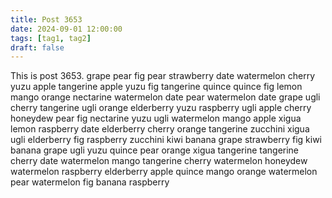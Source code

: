 ```yaml
---
title: Post 3653
date: 2024-09-01 12:00:00
tags: [tag1, tag2]
draft: false
---
```

This is post 3653.
grape
pear
fig
pear
strawberry
date
watermelon
cherry
yuzu
apple
tangerine
apple
yuzu
fig
tangerine
quince
quince
fig
lemon
mango
orange
nectarine
watermelon
date
pear
watermelon
date
grape
ugli
cherry
tangerine
ugli
orange
elderberry
yuzu
raspberry
ugli
apple
cherry
honeydew
pear
fig
nectarine
yuzu
ugli
watermelon
mango
apple
xigua
lemon
raspberry
date
elderberry
cherry
orange
tangerine
zucchini
xigua
ugli
elderberry
fig
raspberry
zucchini
kiwi
banana
grape
strawberry
fig
kiwi
banana
grape
ugli
yuzu
quince
pear
orange
xigua
tangerine
tangerine
cherry
date
watermelon
mango
tangerine
cherry
watermelon
honeydew
watermelon
raspberry
elderberry
apple
quince
mango
orange
watermelon
pear
watermelon
fig
banana
raspberry
